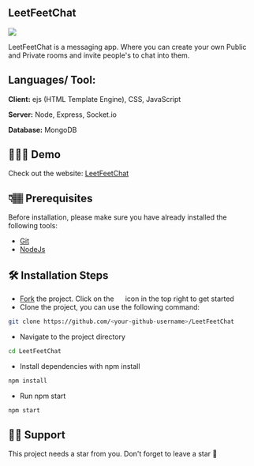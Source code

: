 ## LeetFeetChat

<img src="https://user-images.githubusercontent.com/69895353/184545948-f7d6858b-5164-4c09-88fe-c9eeb7fdd220.png"/>

LeetFeetChat is a messaging app. Where you can create your own Public and Private rooms and invite people's to chat into them.



## Languages/ Tool:

**Client:** ejs (HTML Template Engine), CSS, JavaScript

**Server:** Node, Express, Socket.io

**Database:** MongoDB

## 👩🏽‍💻 Demo

Check out the website: [LeetFeetChat](https://leetfeetchat.onrender.com/)

## 👇🏽 Prerequisites

Before installation, please make sure you have already installed the following tools:

- [Git](https://git-scm.com/downloads)
- [NodeJs](https://nodejs.org/en/download/)

## 🛠️ Installation Steps

- [Fork](https://github.com/pushkaraj2007/LeetFeetChat/fork) the project. Click on the <a href="https://github.com/pushkaraj2007/LeetFeetchat/fork"><img src="https://i.imgur.com/G4z1kEe.png" height="15" width="15"></a> icon in the top right to get started
- Clone the project, you can use the following command:

```bash
git clone https://github.com/<your-github-username>/LeetFeetChat
```

- Navigate to the project directory

```bash
cd LeetFeetChat
```

- Install dependencies with npm install

```bash
npm install
```

- Run npm start

```bash
npm start
```

## 🙏🏽 Support

This project needs a star️ from you. Don't forget to leave a star 🌟

